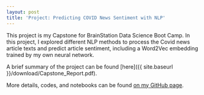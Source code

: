 ```yaml
---
layout: post
title: 'Project: Predicting COVID News Sentiment with NLP' 
---
```


This project is my Capstone for BrainStation Data Science Boot Camp. In this project, I explored different NLP methods to process the Covid news article texts and predict article sentiment, including a Word2Vec embedding trained by my own neural network.

A brief summary of the project can be found [here]({{ site.baseurl }}/download/Capstone_Report.pdf).

More details, codes, and notebooks can be found [on my GitHub page](https://github.com/ylhuang43/BrainStation-Capstone-NLP-Project).